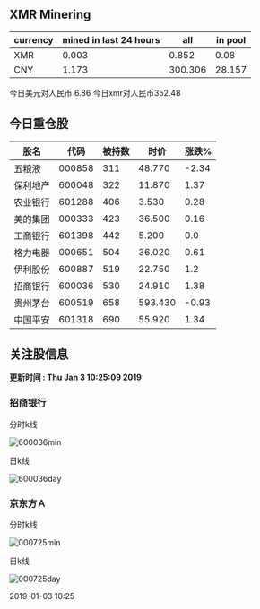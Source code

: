 ## XMR Minering

|currency|mined in last 24 hours|all|in pool|
|---|---|---|---|
|XMR|0.003|0.852|0.08|
|CNY|1.173|300.306|28.157|

今日美元对人民币 6.86	今日xmr对人民币352.48


## 今日重仓股 

|股名|代码|被持数|时价|涨跌%|
|---|---|---|---|---|
|五粮液|000858|311|48.770|-2.34|
|保利地产|600048|322|11.870|1.37|
|农业银行|601288|406|3.530|0.28|
|美的集团|000333|423|36.500|0.16|
|工商银行|601398|442|5.200|0.0|
|格力电器|000651|504|36.020|0.61|
|伊利股份|600887|519|22.750|1.2|
|招商银行|600036|530|24.910|1.38|
|贵州茅台|600519|658|593.430|-0.93|
|中国平安|601318|690|55.920|1.34|

## 关注股信息
**更新时间 : Thu Jan  3 10:25:09 2019**
### 招商银行 
分时k线

![600036min](http://image.sinajs.cn/newchart/min/n/sh600036.gif)

日k线

![600036day](http://image.sinajs.cn/newchart/daily/n/sh600036.gif)

### 京东方Ａ 
分时k线

![000725min](http://image.sinajs.cn/newchart/min/n/sz000725.gif)

日k线

![000725day](http://image.sinajs.cn/newchart/daily/n/sz000725.gif)

2019-01-03 10:25